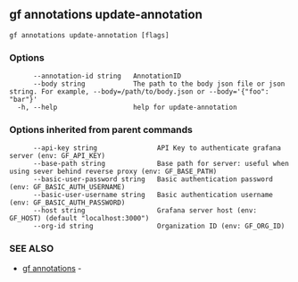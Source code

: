 ## gf annotations update-annotation



```
gf annotations update-annotation [flags]
```

### Options

```
      --annotation-id string   AnnotationID
      --body string            The path to the body json file or json string. For example, --body=/path/to/body.json or --body='{"foo": "bar"}'
  -h, --help                   help for update-annotation
```

### Options inherited from parent commands

```
      --api-key string               API Key to authenticate grafana server (env: GF_API_KEY)
      --base-path string             Base path for server: useful when using sever behind reverse proxy (env: GF_BASE_PATH)
      --basic-user-password string   Basic authentication password (env: GF_BASIC_AUTH_USERNAME)
      --basic-user-username string   Basic authentication username (env: GF_BASIC_AUTH_PASSWORD)
      --host string                  Grafana server host (env: GF_HOST) (default "localhost:3000")
      --org-id string                Organization ID (env: GF_ORG_ID)
```

### SEE ALSO

* [gf annotations](gf_annotations.md)	 - 


